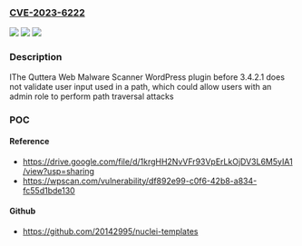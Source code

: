 ### [CVE-2023-6222](https://cve.mitre.org/cgi-bin/cvename.cgi?name=CVE-2023-6222)
![](https://img.shields.io/static/v1?label=Product&message=Quttera%20Web%20Malware%20Scanner&color=blue)
![](https://img.shields.io/static/v1?label=Version&message=0%3C%203.4.2.1%20&color=brighgreen)
![](https://img.shields.io/static/v1?label=Vulnerability&message=CWE-22%20Improper%20Limitation%20of%20a%20Pathname%20to%20a%20Restricted%20Directory%20('Path%20Traversal')&color=brighgreen)

### Description

IThe Quttera Web Malware Scanner WordPress plugin before 3.4.2.1 does not validate user input used in a path, which could allow users with an admin role to perform path traversal attacks

### POC

#### Reference
- https://drive.google.com/file/d/1krgHH2NvVFr93VpErLkOjDV3L6M5yIA1/view?usp=sharing
- https://wpscan.com/vulnerability/df892e99-c0f6-42b8-a834-fc55d1bde130

#### Github
- https://github.com/20142995/nuclei-templates

